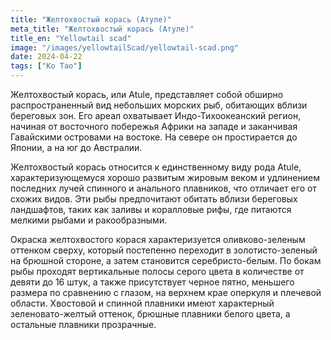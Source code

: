 ```yaml
---
title: "Желтохвостый корась (Атуле)"
meta_title: "Желтохвостый корась (Атуле)"
title_en: "Yellowtail scad"
image: "/images/yellowtailScad/yellowtail-scad.png"
date: 2024-04-22
tags: ["Ко Тао"]
---
```


Желтохвостый корась, или Atule, представляет собой обширно распространенный вид небольших морских рыб, обитающих вблизи береговых зон. Его ареал охватывает Индо-Тихоокеанский регион, начиная от восточного побережья Африки на западе и заканчивая Гавайскими островами на востоке. На севере он простирается до Японии, а на юг до Австралии.

Желтохвостый корась относится к единственному виду рода Atule, характеризующемуся хорошо развитым жировым веком и удлинением последних лучей спинного и анального плавников, что отличает его от схожих видов. Эти рыбы предпочитают обитать вблизи береговых ландшафтов, таких как заливы и коралловые рифы, где питаются мелкими рыбами и ракообразными.

Окраска желтохвостого корася характеризуется оливково-зеленым оттенком сверху, который постепенно переходит в золотисто-зеленый на брюшной стороне, а затем становится серебристо-белым. По бокам рыбы проходят вертикальные полосы серого цвета в количестве от девяти до 16 штук, а также присутствует черное пятно, меньшего размера по сравнению с глазом, на верхнем крае оперкуля и плечевой области. Хвостовой и спинной плавники имеют характерный зеленовато-желтый оттенок, брюшные плавники белого цвета, а остальные плавники прозрачные.
